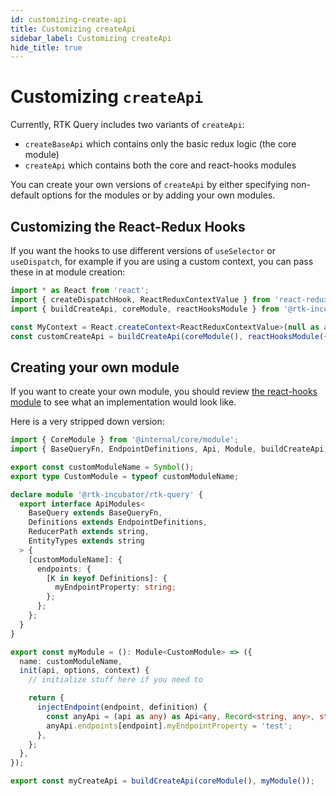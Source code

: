 ```yaml
---
id: customizing-create-api
title: Customizing createApi
sidebar_label: Customizing createApi
hide_title: true
---
```


# Customizing `createApi`

Currently, RTK Query includes two variants of `createApi`:

- `createBaseApi` which contains only the basic redux logic (the core module)
- `createApi` which contains both the core and react-hooks modules

You can create your own versions of `createApi` by either specifying non-default options for the modules or by adding your own modules.

## Customizing the React-Redux Hooks

If you want the hooks to use different versions of `useSelector` or `useDispatch`, for example if you are using a custom context, you can pass these in at module creation:

```ts
import * as React from 'react';
import { createDispatchHook, ReactReduxContextValue } from 'react-redux';
import { buildCreateApi, coreModule, reactHooksModule } from '@rtk-incubator/rtk-query';

const MyContext = React.createContext<ReactReduxContextValue>(null as any);
const customCreateApi = buildCreateApi(coreModule(), reactHooksModule({ useDispatch: createDispatchHook(MyContext) }));
```

## Creating your own module

If you want to create your own module, you should review [the react-hooks module](https://github.com/rtk-incubator/rtk-query/blob/main/src/react-hooks/module.ts) to see what an implementation would look like.

Here is a very stripped down version:

```ts
import { CoreModule } from '@internal/core/module';
import { BaseQueryFn, EndpointDefinitions, Api, Module, buildCreateApi, coreModule } from '@rtk-incubator/rtk-query';

export const customModuleName = Symbol();
export type CustomModule = typeof customModuleName;

declare module '@rtk-incubator/rtk-query' {
  export interface ApiModules<
    BaseQuery extends BaseQueryFn,
    Definitions extends EndpointDefinitions,
    ReducerPath extends string,
    EntityTypes extends string
  > {
    [customModuleName]: {
      endpoints: {
        [K in keyof Definitions]: {
          myEndpointProperty: string;
        };
      };
    };
  }
}

export const myModule = (): Module<CustomModule> => ({
  name: customModuleName,
  init(api, options, context) {
    // initialize stuff here if you need to

    return {
      injectEndpoint(endpoint, definition) {
        const anyApi = (api as any) as Api<any, Record<string, any>, string, string, CustomModule | CoreModule>;
        anyApi.endpoints[endpoint].myEndpointProperty = 'test';
      },
    };
  },
});

export const myCreateApi = buildCreateApi(coreModule(), myModule());
```
